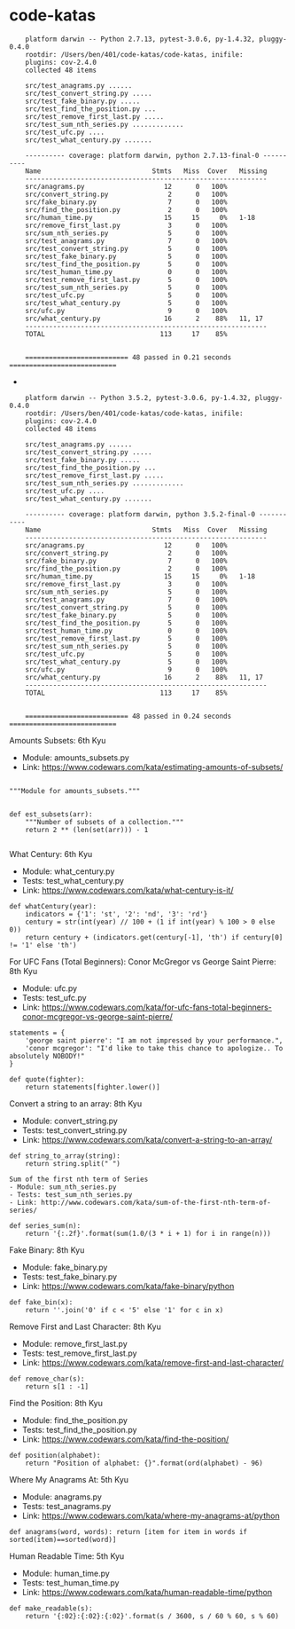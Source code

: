 # code-katas

        platform darwin -- Python 2.7.13, pytest-3.0.6, py-1.4.32, pluggy-0.4.0
        rootdir: /Users/ben/401/code-katas/code-katas, inifile: 
        plugins: cov-2.4.0
        collected 48 items 

        src/test_anagrams.py ......
        src/test_convert_string.py .....
        src/test_fake_binary.py .....
        src/test_find_the_position.py ...
        src/test_remove_first_last.py .....
        src/test_sum_nth_series.py .............
        src/test_ufc.py ....
        src/test_what_century.py .......

        ---------- coverage: platform darwin, python 2.7.13-final-0 ----------
        Name                            Stmts   Miss  Cover   Missing
        -------------------------------------------------------------
        src/anagrams.py                    12      0   100%
        src/convert_string.py               2      0   100%
        src/fake_binary.py                  7      0   100%
        src/find_the_position.py            2      0   100%
        src/human_time.py                  15     15     0%   1-18
        src/remove_first_last.py            3      0   100%
        src/sum_nth_series.py               5      0   100%
        src/test_anagrams.py                7      0   100%
        src/test_convert_string.py          5      0   100%
        src/test_fake_binary.py             5      0   100%
        src/test_find_the_position.py       5      0   100%
        src/test_human_time.py              0      0   100%
        src/test_remove_first_last.py       5      0   100%
        src/test_sum_nth_series.py          5      0   100%
        src/test_ufc.py                     5      0   100%
        src/test_what_century.py            5      0   100%
        src/ufc.py                          9      0   100%
        src/what_century.py                16      2    88%   11, 17
        -------------------------------------------------------------
        TOTAL                             113     17    85%


        ========================== 48 passed in 0.21 seconds ===========================

-

        platform darwin -- Python 3.5.2, pytest-3.0.6, py-1.4.32, pluggy-0.4.0
        rootdir: /Users/ben/401/code-katas/code-katas, inifile: 
        plugins: cov-2.4.0
        collected 48 items 

        src/test_anagrams.py ......
        src/test_convert_string.py .....
        src/test_fake_binary.py .....
        src/test_find_the_position.py ...
        src/test_remove_first_last.py .....
        src/test_sum_nth_series.py .............
        src/test_ufc.py ....
        src/test_what_century.py .......

        ---------- coverage: platform darwin, python 3.5.2-final-0 -----------
        Name                            Stmts   Miss  Cover   Missing
        -------------------------------------------------------------
        src/anagrams.py                    12      0   100%
        src/convert_string.py               2      0   100%
        src/fake_binary.py                  7      0   100%
        src/find_the_position.py            2      0   100%
        src/human_time.py                  15     15     0%   1-18
        src/remove_first_last.py            3      0   100%
        src/sum_nth_series.py               5      0   100%
        src/test_anagrams.py                7      0   100%
        src/test_convert_string.py          5      0   100%
        src/test_fake_binary.py             5      0   100%
        src/test_find_the_position.py       5      0   100%
        src/test_human_time.py              0      0   100%
        src/test_remove_first_last.py       5      0   100%
        src/test_sum_nth_series.py          5      0   100%
        src/test_ufc.py                     5      0   100%
        src/test_what_century.py            5      0   100%
        src/ufc.py                          9      0   100%
        src/what_century.py                16      2    88%   11, 17
        -------------------------------------------------------------
        TOTAL                             113     17    85%


        ========================== 48 passed in 0.24 seconds ===========================


Amounts Subsets: 6th Kyu
- Module: amounts_subsets.py
- Link: https://www.codewars.com/kata/estimating-amounts-of-subsets/
```

"""Module for amounts_subsets."""


def est_subsets(arr):
    """Number of subsets of a collection."""
    return 2 ** (len(set(arr))) - 1


```

What Century: 6th Kyu
- Module: what_century.py
- Tests: test_what_century.py
- Link: https://www.codewars.com/kata/what-century-is-it/
```
def whatCentury(year):
    indicators = {'1': 'st', '2': 'nd', '3': 'rd'}
    century = str(int(year) // 100 + (1 if int(year) % 100 > 0 else 0))
    return century + (indicators.get(century[-1], 'th') if century[0] != '1' else 'th')
```
For UFC Fans (Total Beginners): Conor McGregor vs George Saint Pierre: 8th Kyu
- Module: ufc.py
- Tests: test_ufc.py
- Link: https://www.codewars.com/kata/for-ufc-fans-total-beginners-conor-mcgregor-vs-george-saint-pierre/
```
statements = {
    'george saint pierre': "I am not impressed by your performance.",
    'conor mcgregor': "I'd like to take this chance to apologize.. To absolutely NOBODY!"
}

def quote(fighter):
    return statements[fighter.lower()]
```
Convert a string to an array: 8th Kyu
- Module: convert_string.py
- Tests: test_convert_string.py
- Link: https://www.codewars.com/kata/convert-a-string-to-an-array/
```
def string_to_array(string):
    return string.split(" ")

Sum of the first nth term of Series
- Module: sum_nth_series.py
- Tests: test_sum_nth_series.py
- Link: http://www.codewars.com/kata/sum-of-the-first-nth-term-of-series/

def series_sum(n):
    return '{:.2f}'.format(sum(1.0/(3 * i + 1) for i in range(n)))
```
Fake Binary: 8th Kyu
- Module: fake_binary.py
- Tests: test_fake_binary.py
- Link: https://www.codewars.com/kata/fake-binary/python
```
def fake_bin(x):
    return ''.join('0' if c < '5' else '1' for c in x)
```
Remove First and Last Character: 8th Kyu
- Module: remove_first_last.py
- Tests: test_remove_first_last.py
- Link: https://www.codewars.com/kata/remove-first-and-last-character/
```
def remove_char(s):
    return s[1 : -1]
```
Find the Position: 8th Kyu
- Module: find_the_position.py
- Tests: test_find_the_position.py
- Link: https://www.codewars.com/kata/find-the-position/
```
def position(alphabet):
    return "Position of alphabet: {}".format(ord(alphabet) - 96)
```
Where My Anagrams At: 5th Kyu
- Module: anagrams.py
- Tests: test_anagrams.py
- Link: https://www.codewars.com/kata/where-my-anagrams-at/python
```
def anagrams(word, words): return [item for item in words if sorted(item)==sorted(word)]
```
Human Readable Time: 5th Kyu
- Module: human_time.py
- Tests: test_human_time.py
- Link: https://www.codewars.com/kata/human-readable-time/python
```
def make_readable(s):
    return '{:02}:{:02}:{:02}'.format(s / 3600, s / 60 % 60, s % 60)
```
